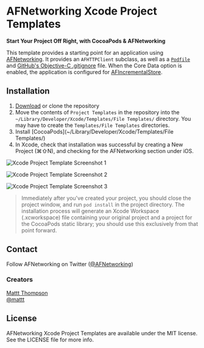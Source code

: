 AFNetworking Xcode Project Templates
====================================

**Start Your Project Off Right, with CocoaPods & AFNetworking**

This template provides a starting point for an application using [AFNetworking](https://github.com/afnetworking/afnetworking). It provides an `AFHTTPClient` subclass, as well as a [`Podfile`](http://cocoapods.org) and [GitHub's Objective-C .gitignore](https://github.com/github/gitignore/blob/master/Objective-C.gitignore) file. When the Core Data option is enabled, the application is configured for [AFIncrementalStore](https://github.com/AFNetworking/AFIncrementalStore).

## Installation

1. [Download](https://github.com/AFNetworking/Xcode-Project-Templates/zipball/master) or clone the repository
2. Move the contents of `Project Templates` in the repository into the `~/Library/Developer/Xcode/Templates/File Templates/` directory. You may have to create the `Templates/File Templates` directories.
3. Install [CocoaPods](~/Library/Developer/Xcode/Templates/File Templates/)
3. In Xcode, check that installation was successful by creating a New Project (⌘⇧N), and checking for the AFNetworking section under iOS.

![Xcode Project Template Screenshot 1](https://raw.github.com/AFNetworking/Xcode-Project-Templates/screenshots/afnetworking-xcode-template-1.png)

![Xcode Project Template Screenshot 2](https://raw.github.com/AFNetworking/Xcode-Project-Templates/screenshots/afnetworking-xcode-template-2.png)

![Xcode Project Template Screenshot 3](https://raw.github.com/AFNetworking/Xcode-Project-Templates/screenshots/afnetworking-xcode-template-3.png)

> Immediately after you've created your project, you should close the project window, and run `pod install` in the project directory. The installation process will generate an Xcode Workspace (.xcworkspace) file containing your original project and a project for the CocoaPods static library; you should use this exclusively from that point forward.

## Contact

Follow AFNetworking on Twitter ([@AFNetworking](https://twitter.com/AFNetworking))

### Creators

[Mattt Thompson](http://github.com/mattt)  
[@mattt](https://twitter.com/mattt)

## License

AFNetworking Xcode Project Templates are available under the MIT license. See the LICENSE file for more info.
